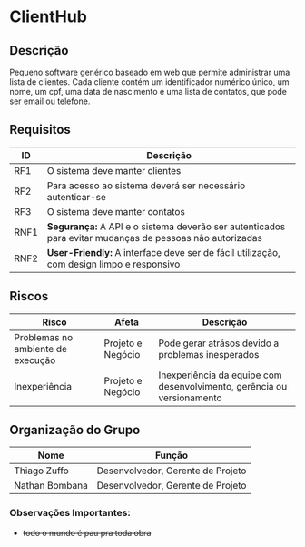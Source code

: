 # ClientHub

## Descrição
Pequeno software genérico baseado em web que permite administrar uma lista de clientes. Cada cliente contém um identificador numérico único, um nome, um cpf, uma data de nascimento e uma lista de contatos, que pode ser email ou telefone.

## Requisitos
| ID | Descrição |
|----|-----------|
| RF1  | O sistema deve manter clientes |
| RF2  | Para acesso ao sistema deverá ser necessário autenticar-se |
| RF3  | O sistema deve manter contatos |
| RNF1 | **Segurança:** A API e o sistema deverão ser autenticados para evitar mudanças de pessoas não autorizadas |
| RNF2 | **User-Friendly:** A interface deve ser de fácil utilização, com design limpo e responsivo |

## Riscos
| Risco | Afeta | Descrição |
|-------|-------|-----------|
| Problemas no ambiente de execução | Projeto e Negócio | Pode gerar atrásos devido a problemas inesperados |
| Inexperiência | Projeto e Negócio | Inexperiência da equipe com desenvolvimento, gerência ou versionamento |

## Organização do Grupo
|      Nome     |               Função              |
|---------------|-----------------------------------|
|Thiago Zuffo   | Desenvolvedor, Gerente de Projeto |
|Nathan Bombana | Desenvolvedor, Gerente de Projeto |

### Observações Importantes:
- ~~todo o mundo é pau pra toda obra~~
